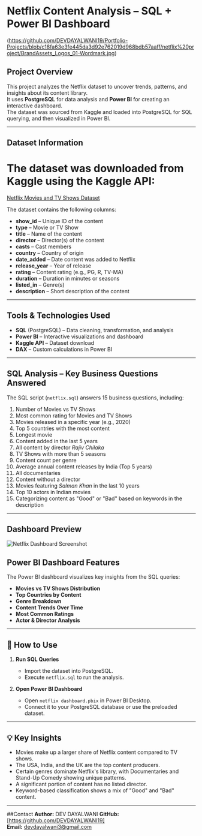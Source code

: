 # Netflix Content Analysis – SQL + Power BI Dashboard

(https://github.com/DEVDAYALWANI19/Portfolio-Projects/blob/c18fa63e3fe445da3d92e762019d968bdb57aaff/netflix%20project/BrandAssets_Logos_01-Wordmark.jpg)

## Project Overview
This project analyzes the Netflix dataset to uncover trends, patterns, and insights about its content library.  
It uses **PostgreSQL** for data analysis and **Power BI** for creating an interactive dashboard.  
The dataset was sourced from Kaggle and loaded into PostgreSQL for SQL querying, and then visualized in Power BI.

---

## Dataset Information
# The dataset was downloaded from Kaggle using the Kaggle API:

 [Netflix Movies and TV Shows Dataset](https://www.kaggle.com/shivamb/netflix-shows)

The dataset contains the following columns:
- **show_id** – Unique ID of the content  
- **type** – Movie or TV Show  
- **title** – Name of the content  
- **director** – Director(s) of the content  
- **casts** – Cast members  
- **country** – Country of origin  
- **date_added** – Date content was added to Netflix  
- **release_year** – Year of release  
- **rating** – Content rating (e.g., PG, R, TV-MA)  
- **duration** – Duration in minutes or seasons  
- **listed_in** – Genre(s)  
- **description** – Short description of the content  

---

## Tools & Technologies Used
- **SQL** (PostgreSQL) – Data cleaning, transformation, and analysis  
- **Power BI** – Interactive visualizations and dashboard  
- **Kaggle API** – Dataset download  
- **DAX** – Custom calculations in Power BI  

---

##  SQL Analysis – Key Business Questions Answered
The SQL script (`netflix.sql`) answers 15 business questions, including:
1.	Number of Movies vs TV Shows
2. Most common rating for Movies and TV Shows
3. Movies released in a specific year (e.g., 2020)
4. Top 5 countries with the most content
5. Longest movie
6. Content added in the last 5 years
7. All content by director *Rajiv Chilaka*
8. TV Shows with more than 5 seasons
9. Content count per genre
10. Average annual content releases by India (Top 5 years)
11. All documentaries
12. Content without a director
13. Movies featuring *Salman Khan* in the last 10 years
14. Top 10 actors in Indian movies
15. Categorizing content as "Good" or "Bad" based on keywords in the description

---
## Dashboard Preview

![Netflix Dashboard Screenshot]()
##  Power BI Dashboard Features
The Power BI dashboard visualizes key insights from the SQL queries:
- **Movies vs TV Shows Distribution**  
- **Top Countries by Content**  
- **Genre Breakdown**  
- **Content Trends Over Time**  
- **Most Common Ratings**  
- **Actor & Director Analysis**  

---

## 🚀 How to Use
1. **Run SQL Queries**  
   - Import the dataset into PostgreSQL.  
   - Execute `netflix.sql` to run the analysis.

2. **Open Power BI Dashboard**  
   - Open `netflix dashboard.pbix` in Power BI Desktop.  
   - Connect it to your PostgreSQL database or use the preloaded dataset.

---

## 💡 Key Insights
- Movies make up a larger share of Netflix content compared to TV shows.
- The USA, India, and the UK are the top content producers.
- Certain genres dominate Netflix's library, with Documentaries and Stand-Up Comedy showing unique patterns.
- A significant portion of content has no listed director.
- Keyword-based classification shows a mix of "Good" and "Bad" content.

---

##Contact
**Author:**  DEV DAYALWANI 
**GitHub:** [https://github.com/DEVDAYALWANI19]  
**Email:**  devdayalwani3@gmail.com
